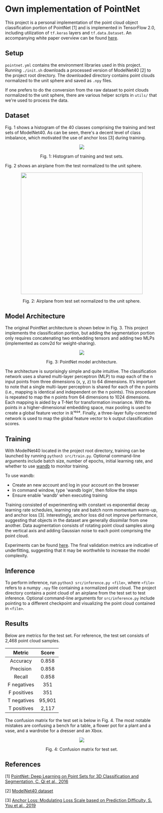# Own implementation of PointNet

This project is a personal implementation of the point cloud object classification portion of PointNet [1] and is implemented in TensorFlow 2.0, including utilization of `tf.keras` layers and `tf.data.Dataset`. An accompanying white paper overview can be found [here](https://medium.com/@luis_gonzales/an-in-depth-look-at-pointnet-111d7efdaa1a).

## Setup
`pointnet.yml` contains the environment libraries used in this project. Running `./init.sh` downloads a processed version of ModelNet40 [2] to the project root directory. The downloaded directory contains point clouds normalized to the unit sphere and saved as `.npy` files.

If one prefers to do the conversion from the raw dataset to point clouds normalized to the unit sphere, there are various helper scripts in `utils/` that we're used to process the data.


## Dataset
Fig. 1 shows a histogram of the 40 classes comprising the training and test sets of ModelNet40. As can be seen, there's a decent level of class imbalance, which motivated the use of anchor loss [3] during training.

<div align="center">
  <p><img src="figs/hist.svg"></p>
  <p>Fig. 1: Histogram of training and test sets.</p>
</div>

Fig. 2 shows an airplane from the test normalized to the unit sphere.

<div align="center">
  <p><img src="figs/normalized_airplane.png" width="400"></p>
  <p>Fig. 2: Airplane from test set normalized to the unit sphere.</p>
</div>

## Model Architecture
The original PointNet architecture is shown below in Fig. 3. This project implements the classification portion, but adding the segmentation portion only requires concatenating two embedding tensors and adding two MLPs (implemented as conv2d for weight-sharing).

<div align="center">
  <p><img src="figs/architecture.png"></p>
  <p>Fig. 3: PointNet model architecture.</p>
</div>

The architecture is surprisingly simple and quite intuitive. The classification network uses a shared multi-layer perceptron (MLP) to map each of the n input points from three dimensions (x, y, z) to 64 dimensions. It’s important to note that a single multi-layer perceptron is shared for each of the n points (i.e., mapping is identical and independent on the n points). This procedure is repeated to map the n points from 64 dimensions to 1024 dimensions. Each mapping is aided by a T-Net for transformation invariance. With the points in a higher-dimensional embedding space, max pooling is used to create a global feature vector in ℝ¹⁰²⁴. Finally, a three-layer fully-connected network is used to map the global feature vector to k output classification scores.

## Training
With ModelNet40 located in the project root directory, training can be launched by running `python3 src/train.py`. Optional command-line arguments include batch size, number of epochs, initial learning rate, and whether to use [wandb](https://www.wandb.com/) to monitor training.

To use wandb:
- Create an new account and log in your account on the browser
- In command window, type 'wandb login', then follow the steps
- Ensure enable 'wandb' when executing training

Training consisted of experimenting with constant vs exponential decay learning rate schedules, learning rate and batch norm momentum warm-up, and anchor loss [3]. Interestingly, anchor loss did not improve performance, suggesting that objects in the dataset are generally dissimilar from one another. Data augmentation consists of rotating point cloud samples along the vertical axis and adding Gaussian noise to each point comprising the point cloud.

Experiments can be found [here](https://app.wandb.ai/lrg/pointnet_own). The final validation metrics are indicative of underfitting, suggesting that it may be worthwhile to increase the model complexity.

## Inference
To perform inference, run `python3 src/inference.py <file>`, where `<file>` refers to a numpy `.npy` file containing a normalized point cloud. The project directory contains a point cloud of an airplane from the test set to test inference. Optional command-line arguments for `src/inference.py` include pointing to a different checkpoint and visualizing the point cloud contained in `<file>`.

## Results
Below are metrics for the test set. For reference, the test set consists of 2,468 point cloud samples.

| Metric      | Score   |
| :---------: |:-------:|
| Accuracy    | 0.858   |
| Precision   | 0.858   |
| Recall      | 0.858   |
| F negatives | 351     |
| F positives | 351     |
| T negatives | 95,901  |
| T positives | 2,117   |

The confusion matrix for the test set is below in Fig. 4. The most notable mistakes are confusing a bench for a table, a flower pot for a plant and a vase, and a wardrobe for a dresser and an Xbox. 

<div align="center">
  <p><img src="figs/confusion_matrix.png"></p>
  <p>Fig. 4: Confusion matrix for test set.</p>
</div>

## References
[1] [PointNet: Deep Learning on Point Sets for 3D Classification and Segmentation, C. Qi et al., 2016](https://arxiv.org/abs/1612.00593)

[2] [ModelNet40 dataset](https://modelnet.cs.princeton.edu)

[3] [Anchor Loss: Modulating Loss Scale based on Prediction Difficulty, S. You et al., 2019](https://arxiv.org/abs/1909.11155)
